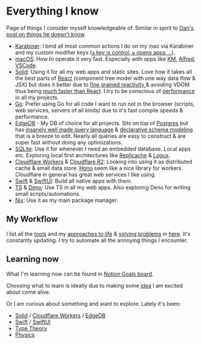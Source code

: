 # Everything I know

Page of things I consider myself knowledgeable of. Similar in spirit to [Dan's post on things he doesn't know](https://overreacted.io/things-i-dont-know-as-of-2018/).

- [Karabiner](../macOS/apps/karabiner/karabiner.md): I bind all most common actions I do on my mac via Karabiner and my custom modifier keys ([`a` key is control, `w` opens apps, ..](../macOS/apps/karabiner/karabiner.md#my-personal-karabiner-setup)).
- [macOS](../macOS/macOS.md): How to operate it very fast. Especially with apps like [KM](../macOS/apps/keyboard-maestro/keyboard-maestro.md), [Alfred](../macOS/apps/alfred/alfred.md), [VSCode](../text-editors/vs-code/vs-code.md).
- [Solid](../programming-languages/javascript/js-libraries/solid.md): Using it for all my web apps and static sites. Love how it takes all the best parts of [React](../programming-languages/javascript/js-libraries/react/react.md) (component tree model with one way data flow & JSX) but does it better due to [fine grained reactivity ](https://dev.to/ryansolid/a-hands-on-introduction-to-fine-grained-reactivity-3ndf) & avoiding VDOM thus being [much faster than React](https://twitter.com/nikitavoloboev/status/1528479450828087299). I try to be conscious of [performance](../web/web-performance.md) in all my projects.
- [Go](../programming-languages/go/go.md): Prefer using Go for all code I want to run not in the browser (scripts, web services, servers of all kinds) due to it's fast compile speeds & performance.
- [EdgeDB](../databases/edgedb.md) - My DB of choice for all projects. Sits on top of [Postgres](../databases/postgresql.md) but has [insanely well made query language](https://www.edgedb.com/docs/edgeql/index) & [declarative schema modeling](https://www.edgedb.com/docs/datamodel/index) that is a breeze to edit. Nearly all queries are easy to construct & are super fast without doing any optimizations.
- [SQLite](../databases/sqlite.md): Use it for whenever I need an embedded database. Local apps etc. Exploring local first architectures like [Replicache](https://replicache.dev/) & [Logux](https://logux.io/).
- [Cloudflare Workers](../cloud-computing/serverless-computing/cloudflare-workers.md) & [Cloudflare R2](https://developers.cloudflare.com/r2/): Looking into using it as distributed cache & small data store. [Hono](https://github.com/honojs/hono) seem like a nice library for workers. Cloudflare in general has great web services I like using.
- [Swift](../programming-languages/swift/swift.md) & [SwiftUI](../programming-languages/swift/swift-libraries/swiftui.md): Build all native apps with them.
- [TS](../programming-languages/typescript/typescript.md) & [Deno](../web/deno.md): Use TS in all my web apps. Also exploring Deno for writing small scripts/automations.
- [Nix](../package-managers/nix/nix.md): Use it as my main package manager.

## My Workflow

I list all the [tools](../tools/tools.md) and my [approaches to life](../focusing/rules.md) & [solving problems](../research/solving-problems.md) in [here](my-workflow.md). It's constantly updating. I try to automate all the annoying things I encounter.

## Learning now

What I'm learning now can be found in [Notion Goals board](https://www.notion.so/e462537d8f3d40c095ea67091ca91f45?v=1006717e984a4243b198bcad5bf05198).

Choosing what to learn is ideally due to making some [idea](ideas/ideas.md) I am excited about come alive.

Or I am curious about something and want to explore. Lately it's been:

- [Solid](../programming-languages/javascript/js-libraries/solid.md) / [Cloudflare Workers](../cloud-computing/serverless-computing/cloudflare-workers.md) / [EdgeDB](../databases/edgedb.md)
- [Swift](../programming-languages/swift/swift.md) / [SwiftUI](../programming-languages/swift/swift-libraries/swiftui.md)
- [Type Theory](../math/type-theory/type-theory.md)
- [Physics](../physics/physics.md)
